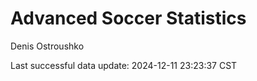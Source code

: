 # Advanced Soccer Statistics
Denis Ostroushko

<!-- gfm -->

Last successful data update: 2024-12-11 23:23:37 CST
